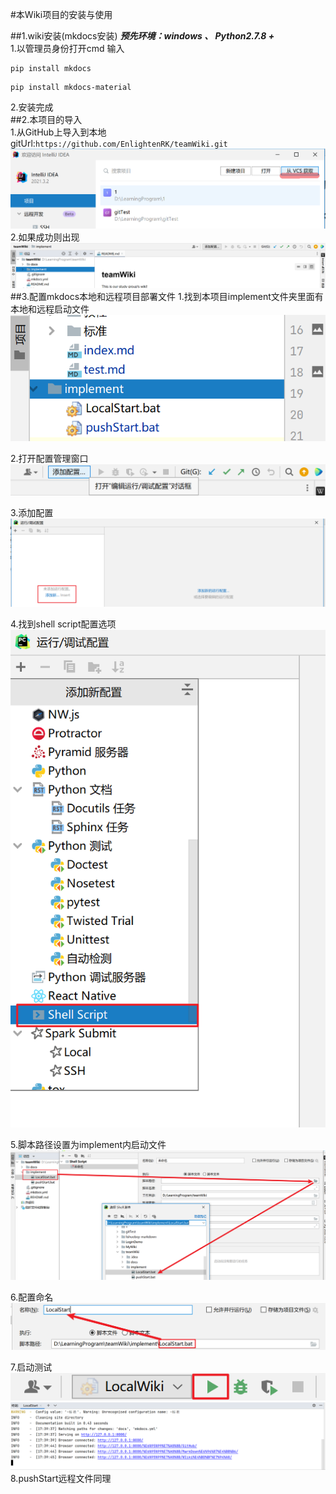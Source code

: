 #本Wiki项目的安装与使用

##1.wiki安装(mkdocs安装)
_**预先环境：windows 、 Python2.7.8 +**_  
1.以管理员身份打开cmd 输入
```
pip install mkdocs
```
```
pip install mkdocs-material
```
2.安装完成  
##2.本项目的导入  
1.从GitHub上导入到本地  
gitUrl:`https://github.com/EnlightenRK/teamWiki.git`  
![](wiki_img/Snipaste_2022-09-18_17-17-01.png)
2.如果成功则出现
![](wiki_img/Snipaste_2022-09-18_17-23-44.png)
##3.配置mkdocs本地和远程项目部署文件
1.找到本项目implement文件夹里面有本地和远程启动文件
![](wiki_img/Snipaste_2022-09-18_17-30-29.png)


2.打开配置管理窗口
![](wiki_img/Snipaste_2022-09-18_17-31-15.png)

3.添加配置
![](wiki_img/Snipaste_2022-09-18_17-35-02.png)

4.找到shell script配置选项
![](wiki_img/Snipaste_2022-09-18_17-35-36.png)

5.脚本路径设置为implement内启动文件
![](wiki_img/Snipaste_2022-09-18_17-37-50.png)

6.配置命名
![](wiki_img/Snipaste_2022-09-18_17-38-59.png)

7.启动测试  
![](wiki_img/Snipaste_2022-09-18_17-47-43.png)
![](wiki_img/Snipaste_2022-09-18_17-40-06.png)
8.pushStart远程文件同理











